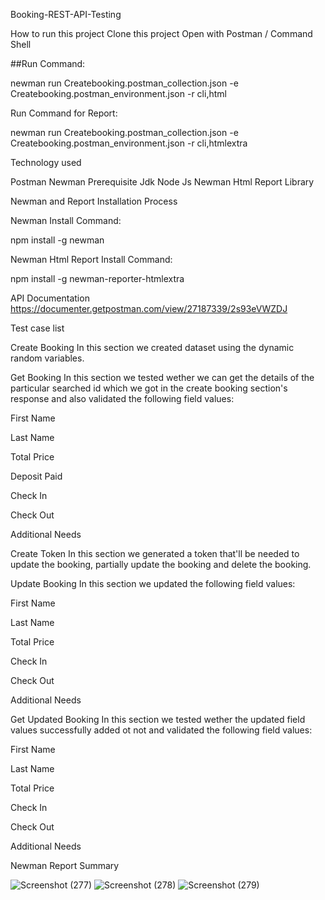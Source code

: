 Booking-REST-API-Testing

How to run this project
Clone this project
Open with Postman / Command Shell

##Run Command:

newman run Createbooking.postman_collection.json -e Createbooking.postman_environment.json -r cli,html

Run Command for Report:

newman run Createbooking.postman_collection.json -e Createbooking.postman_environment.json -r cli,htmlextra

Technology used

Postman
Newman
Prerequisite
Jdk
Node Js
Newman
Html Report Library

Newman and Report Installation Process

Newman Install Command:

npm install -g newman

Newman Html Report Install Command:

npm install -g newman-reporter-htmlextra

API Documentation
https://documenter.getpostman.com/view/27187339/2s93eVWZDJ

Test case list

Create Booking
In this section we created dataset using the dynamic random variables.

Get Booking
In this section we tested wether we can get the details of the particular searched id which we got in the create booking section's response and also validated the following field values:

First Name

Last Name

Total Price

Deposit Paid

Check In

Check Out

Additional Needs

Create Token
In this section we generated a token that'll be needed to update the booking, partially update the booking and delete the booking.

Update Booking
In this section we updated the following field values:

First Name

Last Name

Total Price

Check In

Check Out

Additional Needs

Get Updated Booking
In this section we tested wether the updated field values successfully added ot not and validated the following field values:

First Name

Last Name

Total Price

Check In

Check Out

Additional Needs

Newman Report Summary

![Screenshot (277)](https://github.com/Swarna2509/createbooking/assets/72212832/bf3d24c6-3f3b-4c3c-a40f-7af7c5508db1)
![Screenshot (278)](https://github.com/Swarna2509/createbooking/assets/72212832/b4f78e7e-a8bc-4403-86cd-ff1b6acbd51a)
![Screenshot (279)](https://github.com/Swarna2509/createbooking/assets/72212832/bb32dab2-1a6d-4130-bde4-926bd3248881)


